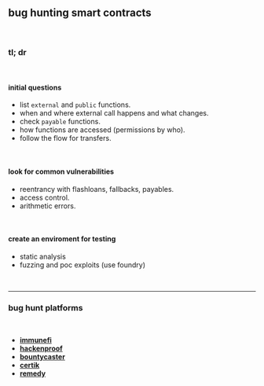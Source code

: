 ## bug hunting smart contracts

<br>

### tl; dr

<br>
  
#### initial questions 

* list `external` and `public` functions. 
* when and where external call happens and what changes.
* check `payable` functions.
* how functions are accessed (permissions by who).
* follow the flow for transfers.

<br>

#### look for common vulnerabilities

* reentrancy with flashloans, fallbacks, payables.
* access control.
* arithmetic errors.

<br>

#### create an enviroment for testing

* static analysis
* fuzzing and poc exploits (use foundry)

<br>

---

### bug hunt platforms

<br>

* **[immunefi](https://immunefi.com/)**
* **[hackenproof](https://hackenproof.com/)**
* **[bountycaster](https://www.bountycaster.xyz/)**
* **[certik](https://www.certik.com/products/bug-bounty)**
* **[remedy](https://r.xyz/)**
